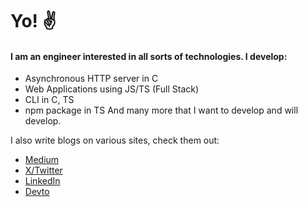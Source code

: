 # Yo! ✌️

#### I am an engineer interested in all sorts of technologies. I develop:
- Asynchronous HTTP server in C
- Web Applications using JS/TS (Full Stack)
- CLI in C, TS
- npm package in TS
And many more that I want to develop and will develop.

I also write blogs on various sites, check them out:
- [Medium](https://medium.com/@anshumankh01)
- [X/Twitter](https://twitter.com/@AnshumanKhanna5)
- [LinkedIn](https://www.linkedin.com/in/anshuman-khanna-02553b22a/)
- [Devto](https://dev.to/anshuman_khanna)
